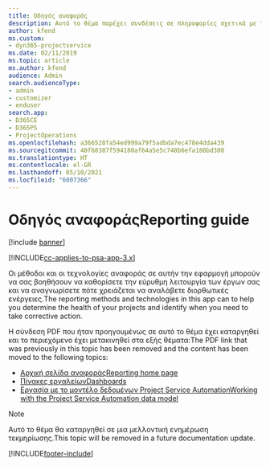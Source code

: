```yaml
---
title: Οδηγός αναφοράς
description: Αυτό το θέμα παρέχει συνδέσεις σε πληροφορίες σχετικά με τις αναφορές.
author: kfend
ms.custom:
- dyn365-projectservice
ms.date: 02/11/2019
ms.topic: article
ms.author: kfend
audience: Admin
search.audienceType:
- admin
- customizer
- enduser
search.app:
- D365CE
- D365PS
- ProjectOperations
ms.openlocfilehash: a366528fa54ed999a79f5adbda7ec478e4dda439
ms.sourcegitcommit: 40f68387f594180af64a5e5c748b6efa188bd300
ms.translationtype: HT
ms.contentlocale: el-GR
ms.lasthandoff: 05/10/2021
ms.locfileid: "6007366"
---
```

# <a name="reporting-guide"></a><span data-ttu-id="6835e-103">Οδηγός αναφοράς</span><span class="sxs-lookup"><span data-stu-id="6835e-103">Reporting guide</span></span>

[!include [banner](../../includes/psa-now-project-operations.md)]

[!INCLUDE[cc-applies-to-psa-app-3.x](../../includes/cc-applies-to-psa-app-3x.md)]

<span data-ttu-id="6835e-104">Οι μέθοδοι και οι τεχνολογίες αναφοράς σε αυτήν την εφαρμογή μπορούν να σας βοηθήσουν να καθορίσετε την εύρυθμη λειτουργία των έργων σας και να αναγνωρίσετε πότε χρειάζεται να αναλάβετε διορθωτικές ενέργειες.</span><span class="sxs-lookup"><span data-stu-id="6835e-104">The reporting methods and technologies in this app can to help you determine the health of your projects and identify when you need to take corrective action.</span></span> 

<span data-ttu-id="6835e-105">Η σύνδεση PDF που ήταν προηγουμένως σε αυτό το θέμα έχει καταργηθεί και το περιεχόμενο έχει μετακινηθεί στα εξής θέματα:</span><span class="sxs-lookup"><span data-stu-id="6835e-105">The PDF link that was previously in this topic has been removed and the content has been moved to the following topics:</span></span>

- [<span data-ttu-id="6835e-106">Αρχική σελίδα αναφοράς</span><span class="sxs-lookup"><span data-stu-id="6835e-106">Reporting home page</span></span>](../reports-reporting-dynamics-365-project-service.md)
- [<span data-ttu-id="6835e-107">Πίνακες εργαλείων</span><span class="sxs-lookup"><span data-stu-id="6835e-107">Dashboards</span></span>](../reports-dashboards.md)
- [<span data-ttu-id="6835e-108">Εργασία με το μοντέλο δεδομένων Project Service Automation</span><span class="sxs-lookup"><span data-stu-id="6835e-108">Working with the Project Service Automation data model</span></span>](../reports-working-project-service-data-model.md)

> [!NOTE]
> <span data-ttu-id="6835e-109">Αυτό το θέμα θα καταργηθεί σε μια μελλοντική ενημέρωση τεκμηρίωσης.</span><span class="sxs-lookup"><span data-stu-id="6835e-109">This topic will be removed in a future documentation update.</span></span> 


[!INCLUDE[footer-include](../../includes/footer-banner.md)]